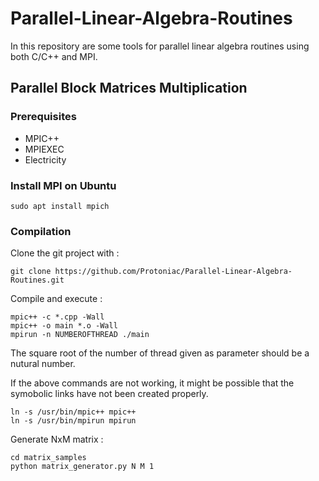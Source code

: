 # Parallel-Linear-Algebra-Routines
In this repository are some tools for parallel linear algebra routines using both C/C++ and MPI.

## Parallel Block Matrices Multiplication

### Prerequisites
* MPIC++
* MPIEXEC
* Electricity

### Install MPI on Ubuntu

```shell
sudo apt install mpich
```

### Compilation

Clone the git project with : 
```shell
git clone https://github.com/Protoniac/Parallel-Linear-Algebra-Routines.git
```
Compile and execute :

```shell
mpic++ -c *.cpp -Wall
mpic++ -o main *.o -Wall
mpirun -n NUMBEROFTHREAD ./main
```
The square root of the number of thread given as parameter should be a nutural number.

If the above commands are not working, it might be possible that the symobolic links have not been created properly.

```shell
ln -s /usr/bin/mpic++ mpic++
ln -s /usr/bin/mpirun mpirun
```

Generate NxM matrix :
```shell
cd matrix_samples
python matrix_generator.py N M 1
```
